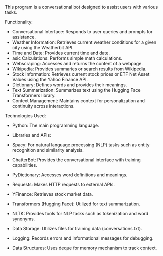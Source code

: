 This program is a conversational bot designed to assist users with various tasks.

Functionality:
* Conversational Interface: Responds to user queries and prompts for assistance.
* Weather Information: Retrieves current weather conditions for a given city using the Weatherbit API.
* Time and Date: Provides current time and date.
* asic Calculations: Performs simple math calculations.
* Webscraping: Accesses and returns the content of a webpage.
* Wikipedia: Provides summaries or search results from Wikipedia.
* Stock Information: Retrieves current stock prices or ETF Net Asset Values using the Yahoo Finance API.
* Dictionary: Defines words and provides their meanings.
* Text Summarization: Summarizes text using the Hugging Face Transformers library.
* Context Management: Maintains context for personalization and continuity across interactions.

Technologies Used:
* Python: The main programming language.

* Libraries and APIs:
* Spacy: For natural language processing (NLP) tasks such as entity recognition and similarity analysis.
* ChatterBot: Provides the conversational interface with training capabilities.
* PyDictionary: Accesses word definitions and meanings.
* Requests: Makes HTTP requests to external APIs.
* YFinance: Retrieves stock market data.
* Transformers (Hugging Face): Utilized for text summarization.
* NLTK: Provides tools for NLP tasks such as tokenization and word synonyms.
* Data Storage: Utilizes files for training data (conversations.txt).
* Logging: Records errors and informational messages for debugging.
* Data Structures: Uses deque for memory mechanism to track context.
